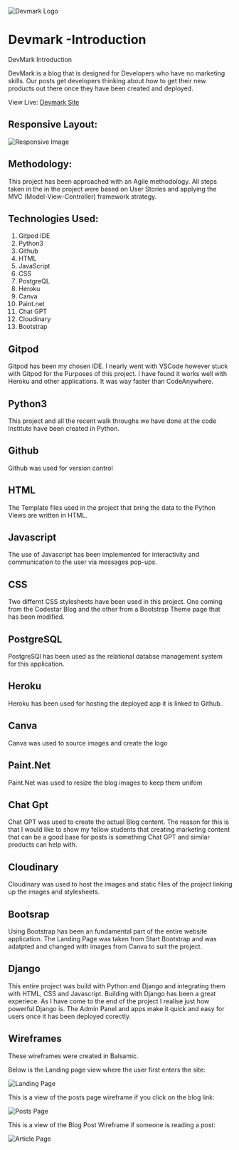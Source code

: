 ![Devmark Logo](https://res.cloudinary.com/dulvjkxha/image/upload/v1693680885/Pics/Devmark_Logo1_anpfar.png)

# Devmark -Introduction

DevMark Introduction

DevMark is a blog that is designed for Developers who have no marketing skills. Our posts get developers thinking about how to get their new products out there once they have been created and deployed. 

View Live:
[Devmark Site](https://devmark-073af775bfae.herokuapp.com/)

## Responsive Layout:
![Responsive Image](https://res.cloudinary.com/dulvjkxha/image/upload/v1693680842/Pics/DMResponsive_mvrlpn.png)

## Methodology:
This project has been approached with an Agile methodology. All steps taken in the in the project were based on User Stories and applying the MVC (Model-View-Controller) framework strategy.  


## Technologies Used:

1. Gitpod IDE
2. Python3
3. Github
4. HTML
5. JavaScript
6. CSS
7. PostgreQL
8. Heroku
9. Canva
10. Paint.net
11. Chat GPT
12. Cloudinary
13. Bootstrap



## Gitpod
Gitpod has been my chosen IDE. I nearly went with VSCode however stuck with Gitpod for the Purposes of this project. I have found it works well with Heroku and other applications. It was way faster than CodeAnywhere. 

## Python3
This project and all the recent walk throughs we have done at the code Institute have been created in Python. 

## Github
Github was used for version control 

## HTML
The Template files used in the project that bring the data to the Python Views are written in HTML.

## Javascript
The use of Javascript has been implemented for interactivity and communication to the user via messages pop-ups.

## CSS

Two differnt CSS stylesheets have been used in this project. One coming from the Codestar Blog and the other from a Bootstrap Theme page that has been modified. 

## PostgreSQL
PostgreSQl has been used as the relational databse management system for this application.  

## Heroku
Heroku has been used for hosting the deployed app it is linked to Github.

## Canva
Canva was used to source images and create the logo

## Paint.Net
Paint.Net was used to resize the blog images to keep them unifom

## Chat Gpt 
Chat GPT was used to create the actual Blog content. The reason for this is that I would like to show my fellow students that creating marketing content that can be a good base for posts is something Chat GPT and similar products can help with. 

## Cloudinary
Cloudinary was used to host the images and static files of the project linking up the images and stylesheets. 

## Bootsrap
Using Bootstrap has been an fundamental part of the entire website application. The Landing Page was taken from Start Bootstrap and was adatpted and changed with images from Canva to suit the project. 

## Django
This entire project was build with Python and Django and integrating them with HTML, CSS and Javascript. 
Building with Django has been a great experiece. As I have come to the end of the project I realise just how powerful Django is.
The Admin Panel and apps make it quick and easy for users once it has been deployed corectly. 

## Wireframes
These wireframes were created in Balsamic. 

Below is the Landing page view where the user first enters the site:

![Landing Page](https://res.cloudinary.com/dulvjkxha/image/upload/v1693730371/Pics/Wireframes/Landing_Page_Wireframe_klfbny.png)

This is a view of the posts page wireframe if you click on the blog link:

![Posts Page](https://res.cloudinary.com/dulvjkxha/image/upload/v1693730370/Pics/Wireframes/Posts_Page_c1hugq.png)

This is a view of the Blog Post Wireframe if someone is reading a post:

![Article Page](https://res.cloudinary.com/dulvjkxha/image/upload/v1693730370/Pics/Wireframes/Blog_Post_View_juhkmg.png)
